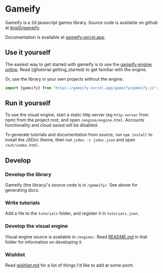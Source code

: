 # Gameify
Gameify is a 2d javascript games library. Source code is available on github at [jkrei0/gameify](https://github.com/jkrei0/gameify).

Documentation is available at [gameify.vercel.app](https://gameify.vercel.app/out/index.html).

## Use it yourself

The easiest way to get started with gameify is to use the [gameify engine online](https://gameify.vercel.app/engine/engine.html). Read {@tutorial getting_started} to get familiar with the engine.

Or, use the library in your own projects without the engine:
```js
import {gameify} from "https://gameify.vercel.app/gameify/gameify.js";
```

## Run it yourself

To use the visual engine, start a static http server (eg `http-server` from npm) from the project root, and open `/engine/engine.html`.
Accounts functionality and cloud saved will be disabled.

To generate tutorials and documentation from source, run `npm install` to install the JSDoc theme, then run `jsdoc -c jsdoc.json` and open `/out/index.html`.

## Develop

### Develop the library
Gameify (the library)'s source code is in `/gameify/`. See above for generating docs.

### Write tutorials
 Add a file to the `tutorials` folder, and register it in `tutorials.json`.

### Develop the visual engine
Visual engine source is available in `/engine/`. Read [README.md](engine/README.md) in that folder for information on developing it.

### Wishlist

Read [wishlist.md](wishlist.md) for a list of things I'd like to add at some point.